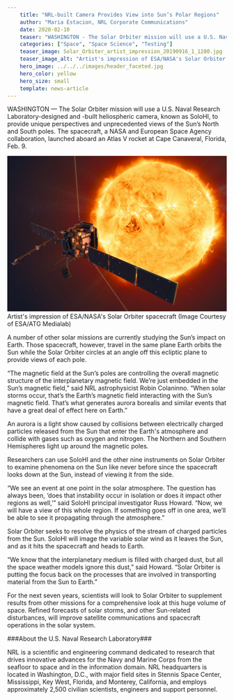 ```yaml
---
    title: "NRL-built Camera Provides View into Sun’s Polar Regions"
    author: "Maria Estacion, NRL Corporate Communications"
    date: 2020-02-10
    teaser: "WASHINGTON - The Solar Orbiter mission will use a U.S. Naval Research Laboratory-designed and -built heliospheric camera, known as SoloHI, to provide unique perspectives and unprecedented views of the Sun’s North and South poles. The spacecraft, a NASA and European Space Agency collaboration, launched aboard an Atlas V rocket at Cape Canaveral, Florida, Feb. 9."
    categories: ["Space", "Space Science", "Testing"]
    teaser_image: Solar_Orbiter_artist_impression_20190916_1_1280.jpg
    teaser_image_alt: "Artist's impression of ESA/NASA's Solar Orbiter spacecraft"
    hero_image: ../../../images/header_faceted.jpg
    hero_color: yellow
    hero_size: small
    template: news-article
---
```

WASHINGTON — The Solar Orbiter mission will use a U.S. Naval Research Laboratory-designed and -built heliospheric camera, known as SoloHI, to provide unique perspectives and unprecedented views of the Sun’s North and South poles. The spacecraft, a NASA and European Space Agency collaboration, launched aboard an Atlas V rocket at Cape Canaveral, Florida, Feb. 9.

<p class="news-image"><img src="./Solar_Orbiter_artist_impression_20190916_1_1280.jpg" alt="Artist's impression of ESA/NASA's Solar Orbiter spacecraft" /><span class="md-caption">Artist's impression of ESA/NASA's Solar Orbiter spacecraft (Image Courtesy of ESA/ATG Medialab)</span></p>

A number of other solar missions are currently studying the Sun’s impact on Earth. Those spacecraft, however, travel in the same plane Earth orbits the Sun while the Solar Orbiter circles at an angle off this ecliptic plane to provide views of each pole.

“The magnetic field at the Sun’s poles are controlling the overall magnetic structure of the interplanetary magnetic field. We’re just embedded in the Sun’s magnetic field,” said NRL astrophysicist Robin Colaninno. “When solar storms occur, that’s the Earth’s magnetic field interacting with the Sun’s magnetic field. That’s what generates aurora borealis and similar events that have a great deal of effect here on Earth.”

An aurora is a light show caused by collisions between electrically charged particles released from the Sun that enter the Earth's atmosphere and collide with gases such as oxygen and nitrogen. The Northern and Southern Hemispheres light up around the magnetic poles.

Researchers can use SoloHI and the other nine instruments on Solar Orbiter to examine phenomena on the Sun like never before since the spacecraft looks down at the Sun, instead of viewing it from the side.

“We see an event at one point in the solar atmosphere. The question has always been, ‘does that instability occur in isolation or does it impact other regions as well,’” said SoloHI principal investigator Russ Howard. “Now, we will have a view of this whole region. If something goes off in one area, we’ll be able to see it propagating through the atmosphere.”

Solar Orbiter seeks to resolve the physics of the stream of charged particles from the Sun. SoloHI will image the variable solar wind as it leaves the Sun, and as it hits the spacecraft and heads to Earth.

“We know that the interplanetary medium is filled with charged dust, but all the space weather models ignore this dust,” said Howard. “Solar Orbiter is putting the focus back on the processes that are involved in transporting material from the Sun to Earth.”

For the next seven years, scientists will look to Solar Orbiter to supplement results from other missions for a comprehensive look at this huge volume of space. Refined forecasts of solar storms, and other Sun-related disturbances, will improve satellite communications and spacecraft operations in the solar system.

###About the U.S. Naval Research Laboratory###

NRL is a scientific and engineering command dedicated to research that drives innovative advances for the Navy and Marine Corps from the seafloor to space and in the information domain. NRL headquarters is located in Washington, D.C., with major field sites in Stennis Space Center, Mississippi, Key West, Florida, and Monterey, California, and employs approximately 2,500 civilian scientists, engineers and support personnel.